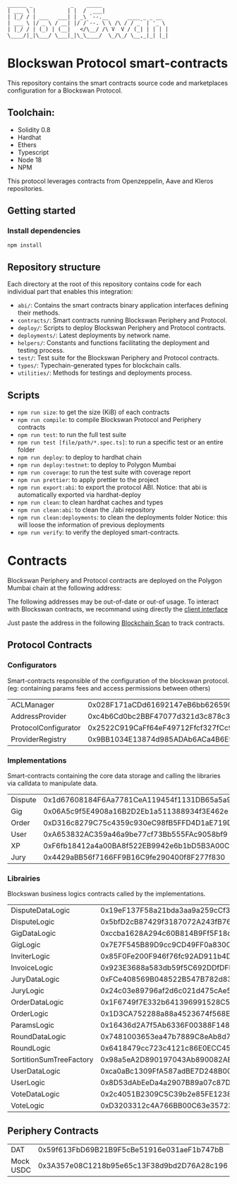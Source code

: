 ```
______ _            _    _____
| ___ \ |          | |  /  ___|
| |_/ / | ___   ___| | _\ `--.__      ____ _ _ __
| ___ \ |/ _ \ / __| |/ /`--. \ \ /\ / / _` | '_ \
| |_/ / | (_) | (__|   </\__/ /\ V  V / (_| | | | |
\____/|_|\___/ \___|_|\_\____/  \_/\_/ \__,_|_| |_|
```

# Blockswan Protocol smart-contracts

This repository contains the smart contracts source code and marketplaces configuration for a Blockswan Protocol.

## Toolchain:

* Solidity 0.8 
* Hardhat
* Ethers
* Typescript
* Node 18
* NPM

This protocol leverages contracts from Openzeppelin, Aave and Kleros repositories.

## Getting started

### Install dependencies

```shell
npm install  
```

## Repository structure

Each directory at the root of this repository contains code for each individual part that enables this integration:

* `abi/`: Contains the smart contracts binary application interfaces defining their methods.
* `contracts/`: Smart contracts running Blockswan Periphery and Protocol.
* `deploy/`: Scripts to deploy Blockswan Periphery and Protocol contracts.
* `deployments/`: Latest deployments by network name.
* `helpers/`: Constants and functions facilitating the deployment and testing process.
* `test/`: Test suite for the Blockswan Periphery and Protocol contracts.
* `types/`: Typechain-generated types for blockchain calls.
* `utilities/`: Methods for testings and deployments process. 

## Scripts

* `npm run size`: to get the size (KiB) of each contracts
* `npm run compile`: to compile Blockswan Protocol and Periphery contracts 
* `npm run test`: to run the full test suite
* `npm run test [file/path/*.spec.ts]`: to run a specific test or an entire folder
* `npm run deploy`: to deploy to hardhat chain
* `npm run deploy:testnet`: to deploy to Polygon Mumbai
* `npm run coverage`: to run the test suite with coverage report
* `npm run prettier`: to apply prettier to the project
* `npm run export:abi`: to export the protocol ABI.
    Notice: that abi is automatically exported via hardhat-deploy
* `npm run clean`: to clean hardhat caches and types
* `npm run clean:abi`: to clean the ./abi repository
* `npm run clean:deployments`: to clean the deployments folder
   Notice: this will loose the information of previous deployments
* `npm run verify`: to verify the deployed smart-contracts.


# Contracts

Blockswan Periphery and Protocol contracts are deployed on the Polygon Mumbai chain at the following address:

The following addresses may be out-of-date or out-of usage. To interact with Blockswan contracts, we recommand using directly the [client interface](https://testnet.blockswan.app)

Just paste the address in the following [Blockchain Scan](https://mumbai.polygonscan.com) to track contracts.

## Protocol Contracts

### Configurators

Smart-contracts responsible of the configuration of the blockswan protocol. (eg: containing params fees and access permissions between others)

|                       |                                            |
| --------------------- | ------------------------------------------ |
| ACLManager            | 0x028F171aCDd61692147eB6bb6265908179d93754 |
| AddressProvider       | 0xc4b6Cd0bc2BBF47077d321d3c878c31b01e17aD5 |
| ProtocolConfigurator  | 0x2522C919CaFf64eF49712Ffcf327fCc9cAe7e692 |
| ProviderRegistry      | 0x9BB1034E13874d985ADAb6ACa4B6E98960eb68C2 |

### Implementations

Smart-contracts containing the core data storage and calling the libraries via calldata to manipulate data.

|           |                                            |
| --------- | ------------------------------------------ |
| Dispute   | 0x1d67608184F6Aa7781CeA119454f1131DB65a5a9 |
| Gig       | 0x06A5c9f5E4908a16B2D2Eb1a511388934f3E462e |
| Order     | 0xD316c8279C75c4359c930eC98fB5FFD4D1aE719D |
| User      | 0xA653832AC359a46a9be77cf73Bb555FAc9058bf9 |
| XP        | 0xF6fb18412a4a00BA8f522EB9942e6b1bD5B3A00C |
| Jury      | 0x4429aBB56f7166FF9B16C9fe290400f8F277f830 |

### Librairies

Blockswan business logics contracts called by the implementations.

|                           |                                               |
| ------------------------- | --------------------------------------------- |
| DisputeDataLogic          | 0x19eF137F58a21bda3aa9a259cCf37cd6A0859CA6    |
| DisputeLogic              | 0x5bfD2cB87429f3187072A243fB76B6C97A00E495    |
| GigDataLogic              | 0xccba1628A294c60B814B9Ff5F18dEEE2f6850eb4    |
| GigLogic                  | 0x7E7F545B89D9cc9CD49FF0a830CA251acdEBC887    |
| InviterLogic              | 0x85F0Fe200F946f76fc92AD911b4D21c196D8b71B    |
| InvoiceLogic              | 0x923E3688a583db59f5C692DDfDFFB555A502a105    |
| JuryDataLogic             | 0xFCe408569B048522B547B782d83f6b594709572E    |
| JuryLogic                 | 0x24c03e89796af2d6c021d475cAe56916dF15852C    |
| OrderDataLogic            | 0x1F6749f7E332b641396991528C54625360e1D78a    |
| OrderLogic                | 0x1D3CA752288a88a4523674f568EDF4dB9c97F053    |
| ParamsLogic               | 0x16436d2A7f5Ab6336F00388F148A476cf3Cf31c8    |
| RoundDataLogic            | 0x7481003653ea47b7889C8eAb8d7c2A0577aFbd12    |
| RoundLogic                | 0x6418479cc723c4121c86E0ECC459a73547C932e1    |
| SortitionSumTreeFactory   | 0x98a5eA2D890197043Ab890082ABDf3402c50E0d9    |
| UserDataLogic             | 0xca0aBc1309FfA587adBE7D248B006AeEe81f2D8a    |
| UserLogic                 | 0x8D53dAbEeDa4a2907B89a07c87D2719956dc5770    |
| VoteDataLogic             | 0x2c4051B2309C5C39b2e85FE123834Dd52eFCf545    |
| VoteLogic                 | 0xD3203312c4A766BB00C63e357233b4780C2d815D    |

## Periphery Contracts

|           |                                               |
| --------- | --------------------------------------------- |
| DAT       | 0x59f613FbD69B21B9F5cBe51916e031aeF1b747bB    |
| Mock USDC | 0x3A357e08C1218b95e65c13F38d9bd2D76A28c196    |


